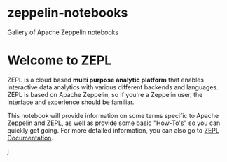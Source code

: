 # zeppelin-notebooks
Gallery of Apache Zeppelin notebooks

# Welcome to ZEPL
ZEPL is a cloud based **multi purpose analytic platform** that enables interactive data analytics with various different backends and languages.
ZEPL is based on Apache Zeppelin, so if you're a Zeppelin user, the interface and experience should be familiar.

This notebook will provide information on some terms specific to Apache Zeppelin and ZEPL, as well as provide some basic "How-To's" so you can quickly get going.
For more detailed information, you can also go to [ZEPL Documentation](https://docs.zepl.com).

j
